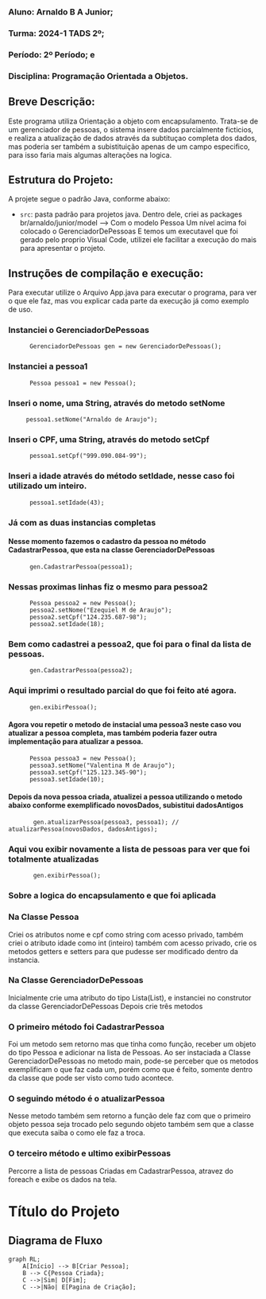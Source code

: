 ### Aluno: Arnaldo B A Junior; 
### Turma: 2024-1 TADS 2º;
### Período: 2º Período; e 
### Disciplina: Programação Orientada a Objetos.

## Breve Descrição:

Este programa utiliza Orientação a objeto com encapsulamento. 
Trata-se de um gerenciador de pessoas, o sistema insere dados parcialmente ficticios, e realiza a atualização de dados através da subtituçao completa dos dados, mas poderia ser também a subistituição apenas de um campo especifico, para isso faria mais algumas alterações na logica.

## Estrutura do Projeto:

A projete segue o padrão Java, conforme abaixo:

- `src`: pasta padrão para projetos java. 
Dentro dele, criei as packages br/arnaldo/junior/model --> Com o modelo Pessoa
Um nível acima foi colocado o GerenciadorDePessoas
E temos um executavel que foi gerado pelo proprio Visual Code, utilizei ele facilitar a execução do mais para apresentar o projeto.

## Instruções de compilação e execução:

Para executar utilize o Arquivo App.java para executar o programa, para ver o que ele faz, mas vou explicar cada parte da execução já como exemplo de uso.
  
  ### Instanciei o GerenciadorDePessoas
  ```
        GerenciadorDePessoas gen = new GerenciadorDePessoas();
  ```
  ### Instanciei a pessoa1
  ```
        Pessoa pessoa1 = new Pessoa();
  ```
  ### Inseri o nome, uma String, através do metodo setNome
   ```
        pessoa1.setNome("Arnaldo de Araujo");
  ```
  ### Inseri o CPF, uma String, através do metodo setCpf
  ```
        pessoa1.setCpf("999.090.084-99");
  ```
  ### Inseri a idade através do método setIdade, nesse caso foi utilizado um inteiro.
  ```
        pessoa1.setIdade(43);
  ```
  ### Já com as duas instancias completas
  #### Nesse momento fazemos o cadastro da pessoa no método CadastrarPessoa, que esta na classe GerenciadorDePessoas       
  ```
        gen.CadastrarPessoa(pessoa1);
  ```

  ### Nessas proximas linhas fiz o mesmo para pessoa2      
  ```
        Pessoa pessoa2 = new Pessoa();
        pessoa2.setNome("Ezequiel M de Araujo");
        pessoa2.setCpf("124.235.687-98");
        pessoa2.setIdade(18);
  ```
  ### Bem como cadastrei a pessoa2, que foi para o final da lista de pessoas.
  ```
        gen.CadastrarPessoa(pessoa2);
  ```
  ### Aqui imprimi o resultado parcial do que foi feito até agora.
  ```
        gen.exibirPessoa();
  ```
  #### Agora vou repetir o metodo de instacial uma pessoa3 neste caso vou atualizar a pessoa completa, mas também poderia fazer outra implementação para atualizar a pessoa.
  ```
        Pessoa pessoa3 = new Pessoa();
        pessoa3.setNome("Valentina M de Araujo");
        pessoa3.setCpf("125.123.345-90");
        pessoa3.setIdade(10);
 ```
 #### Depois da nova pessoa criada, atualizei a pessoa utilizando o metodo abaixo conforme exemplificado novosDados, subistitui dadosAntigos
 ```
        gen.atualizarPessoa(pessoa3, pessoa1); // atualizarPessoa(novosDados, dadosAntigos);
 ```
 ### Aqui vou exibir novamente a lista de pessoas para ver que foi totalmente atualizadas
 ```
        gen.exibirPessoa();
```
 ### Sobre a logica do encapsulamento e que foi aplicada

 ### Na Classe Pessoa
 Criei os atributos nome e cpf como string com acesso privado, também criei o atributo idade como int (inteiro) também com acesso privado, crie os metodos getters e setters para que pudesse ser modificado dentro da instancia.
 ### Na Classe GerenciadorDePessoas
 Inicialmente crie uma atributo do tipo Lista(List), e instanciei no construtor da classe GerenciadorDePessoas
 Depois crie três metodos
 ### O primeiro método foi CadastrarPessoa
 Foi um metodo sem retorno mas que tinha como função, receber um objeto do tipo Pessoa e adicionar na lista de Pessoas.
 Ao ser instaciada a Classe GerenciadorDePessoas no metodo main, pode-se perceber que os metodos exemplificam o que faz cada um, porém como que é feito, somente dentro da classe que pode ser visto como tudo acontece.
### O seguindo método é o atualizarPessoa
Nesse metodo também sem retorno a função dele faz com que o primeiro objeto pessoa seja trocado pelo segundo objeto também sem que a classe que executa saiba o como ele faz a troca. 

### O terceiro método e ultimo exibirPessoas
Percorre a lista de pessoas Criadas em CadastrarPessoa, atravez do foreach e exibe os dados na tela.


# Título do Projeto

## Diagrama de Fluxo

```mermaid
graph RL;
    A[Início] --> B[Criar Pessoa];
    B --> C{Pessoa Criada};
    C -->|Sim| D[Fim];
    C -->|Não| E[Pagina de Criação];
